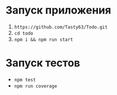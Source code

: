 # Запуск приложения
1. ```https://github.com/Tasty63/Todo.git```
2. ```cd todo```
3. ```npm i && npm run start```

# Запуск тестов
+ ```npm test```
+ ```npm run coverage```